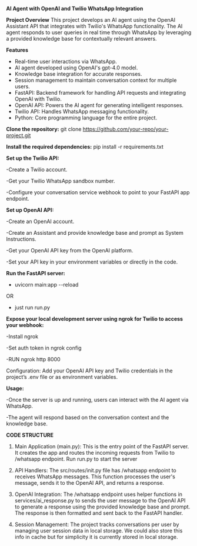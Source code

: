 **AI Agent with OpenAI and Twilio WhatsApp Integration**

**Project Overview**
This project develops an AI agent using the OpenAI Assistant API that integrates with Twilio's WhatsApp functionality. 
The AI agent responds to user queries in real time through WhatsApp by leveraging a provided knowledge base for contextually 
relevant answers.

**Features**
- Real-time user interactions via WhatsApp.
- AI agent developed using OpenAI's gpt-4.0 model.
- Knowledge base integration for accurate responses.
- Session management to maintain conversation context for multiple users.
- FastAPI: Backend framework for handling API requests and integrating OpenAI with Twilio.
- OpenAI API: Powers the AI agent for generating intelligent responses.
- Twilio API: Handles WhatsApp messaging functionality.
- Python: Core programming language for the entire project.


**Clone the repository:**
git clone https://github.com/your-repo/your-project.git

**Install the required dependencies:**
pip install -r requirements.txt

**Set up the Twilio API:**

-Create a Twilio account.

-Get your Twilio WhatsApp sandbox number.

-Configure your conversation service webhook to point to your FastAPI app endpoint.


**Set up OpenAI API:**

-Create an OpenAI account.

-Create an Assistant and provide knowledge base and prompt as System Instructions.

-Get your OpenAI API key from the OpenAI platform.

-Set your API key in your environment variables or directly in the code.


**Run the FastAPI server:**
- uvicorn main:app --reload

OR

- just run run.py


**Expose your local development server using ngrok for Twilio to access your webhook:**

-Install ngrok

-Set auth token in ngrok config

-RUN ngrok http 8000

Configuration:
Add your OpenAI API key and Twilio credentials in the project’s .env file or as environment variables.


**Usage:**

-Once the server is up and running, users can interact with the AI agent via WhatsApp. 

-The agent will respond based on the conversation context and the knowledge base.



**CODE STRUCTURE**

1. Main Application (main.py):
This is the entry point of the FastAPI server. It creates the app and routes the incoming requests from Twilio to /whatsapp endpoint.
Run run.py to start the server

2. API Handlers:
The src/routes/init.py file has /whatsapp endpoint to receives WhatsApp messages.
This function processes the user's message, sends it to the OpenAI API, and returns a response.

3. OpenAI Integration:
The /whatsapp endpoint uses helper functions in services/ai_response.py to sends the user message to the OpenAI API to 
generate a response using the provided knowledge base and prompt.
The response is then formatted and sent back to the FastAPI handler.

5. Session Management:
The project tracks conversations per user by managing user session data in local storage. We could also store 
this info in cache but for simplicity it is currently stored in local storage.
